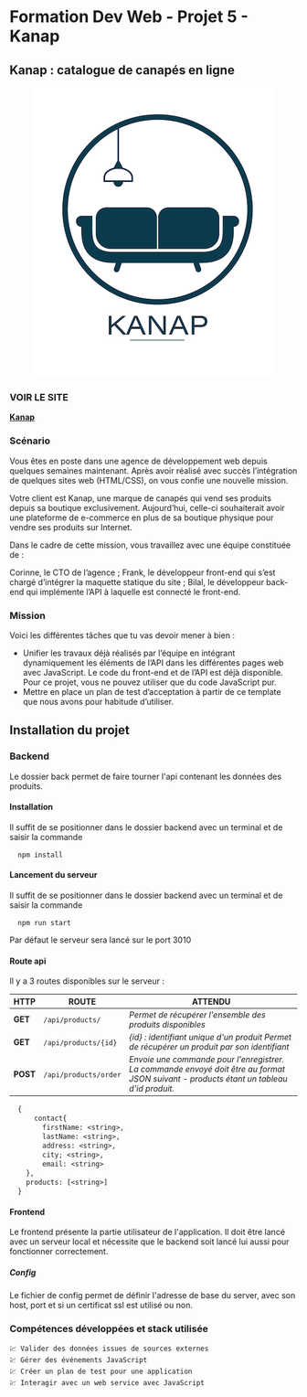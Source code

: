 # Formation Dev Web - Projet 5 - Kanap

## Kanap : catalogue de canapés en ligne
<p align="center">
  <img src="./front/images/logo_kanap.png" />
</p>

### VOIR LE SITE
<a href="https://cstrazel.fr/kanap/">**Kanap**</a>

### Scénario

Vous êtes en poste dans une agence de développement web depuis quelques semaines maintenant. Après avoir réalisé avec succès l’intégration de quelques sites web (HTML/CSS), on vous confie une nouvelle mission.

Votre client est Kanap, une marque de canapés qui vend ses produits depuis sa boutique exclusivement. Aujourd’hui, celle-ci souhaiterait avoir une plateforme de e-commerce en plus de sa boutique physique pour vendre ses produits sur Internet.

Dans le cadre de cette mission, vous travaillez avec une équipe constituée de :

Corinne, le CTO de l’agence ;
Frank, le développeur front-end qui s’est chargé d’intégrer la maquette statique du site ;
Bilal, le développeur back-end qui implémente l’API à laquelle est connecté le front-end.


### Mission
Voici les différentes tâches que tu vas devoir mener à bien :

- Unifier les travaux déjà réalisés par l’équipe en intégrant dynamiquement les éléments de l’API dans les différentes pages web avec JavaScript. Le code du front-end et de l’API est déjà disponible. Pour ce projet, vous ne pouvez utiliser que du code JavaScript pur.
- Mettre en place un plan de test d’acceptation à partir de ce template que nous avons pour habitude d’utiliser.

## Installation du projet
### Backend
Le dossier back permet de faire tourner l'api contenant les données des produits.

#### Installation
Il suffit de se positionner dans le dossier backend avec un terminal et de saisir la commande 
```
  npm install
``` 
#### Lancement du serveur
Il suffit de se positionner dans le dossier backend avec un terminal et de saisir la commande 
```
  npm run start
``` 
Par défaut le serveur sera lancé sur le port 3010

#### Route api
Il y a 3 routes disponibles sur le serveur :

HTTP | ROUTE | ATTENDU
--- | --- | ---
**GET** | `/api/products/` | *Permet de récupérer l'ensemble des produits disponibles*
**GET** | `/api/products/{id}` | *{id} : identifiant unique d'un produit Permet de récupérer un produit par son identifiant*
**POST** | `/api/products/order` | *Envoie une commande pour l'enregistrer. La commande envoyé doit être au format JSON suivant - products étant un tableau d'id produit.*
```JS
  {
      contact{
        firstName: <string>,
        lastName: <string>,
        address: <string>,
        city; <string>,
        email: <string>
    },
    products: [<string>]
  }
```

#### Frontend
Le frontend présente la partie utilisateur de l'application. Il doit être lancé avec un serveur local et nécessite que le backend soit lancé lui aussi pour fonctionner correctement.

##### Config
Le fichier de config permet de définir l'adresse de base du server, avec son host, port et si un certificat ssl est utilisé ou non.

### Compétences développées et stack utilisée

    💹 Valider des données issues de sources externes
    💹 Gérer des événements JavaScript
    💹 Créer un plan de test pour une application
    💹 Interagir avec un web service avec JavaScript
